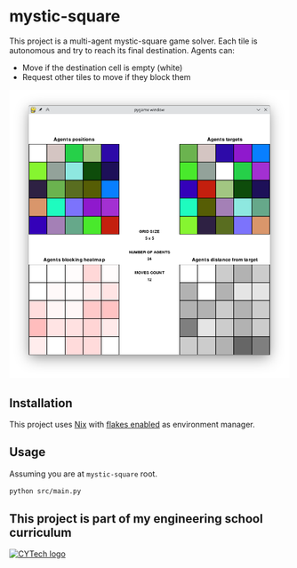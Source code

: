 # mystic-square
This project is a multi-agent mystic-square game solver. Each tile is autonomous and try to reach its final destination. Agents can:
- Move if the destination cell is empty (white)
- Request other tiles to move if they block them

<img src="assets/screenshot.png" alt="Project screenshot"/>

## Installation
This project uses [Nix](https://nixos.org/) with [flakes enabled](https://nixos.wiki/wiki/Flakes) as environment manager.

## Usage
Assuming you are at `mystic-square` root.

```bash
python src/main.py
```

## This project is part of my engineering school curriculum
[<img src="https://upload.wikimedia.org/wikipedia/commons/thumb/f/f8/CY_Tech.svg/320px-CY_Tech.svg.png" alt="CYTech logo"/>](https://cytech.cyu.fr/)